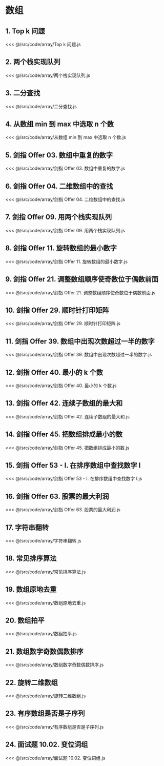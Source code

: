 # 数组

## 1. Top k 问题

<<< @/src/code/array/Top k 问题.js

## 2. 两个栈实现队列

<<< @/src/code/array/两个栈实现队列.js

## 3. 二分查找

<<< @/src/code/array/二分查找.js

## 4. 从数组 min 到 max 中选取 n 个数

<<< @/src/code/array/从数组 min 到 max 中选取 n 个数.js

## 5. 剑指 Offer 03. 数组中重复的数字

<<< @/src/code/array/剑指 Offer 03. 数组中重复的数字.js

## 6. 剑指 Offer 04. 二维数组中的查找

<<< @/src/code/array/剑指 Offer 04. 二维数组中的查找.js

## 7. 剑指 Offer 09. 用两个栈实现队列

<<< @/src/code/array/剑指 Offer 09. 用两个栈实现队列.js

## 8. 剑指 Offer 11. 旋转数组的最小数字

<<< @/src/code/array/剑指 Offer 11. 旋转数组的最小数字.js

## 9. 剑指 Offer 21. 调整数组顺序使奇数位于偶数前面

<<< @/src/code/array/剑指 Offer 21. 调整数组顺序使奇数位于偶数前面.js

## 10. 剑指 Offer 29. 顺时针打印矩阵

<<< @/src/code/array/剑指 Offer 29. 顺时针打印矩阵.js

## 11. 剑指 Offer 39. 数组中出现次数超过一半的数字

<<< @/src/code/array/剑指 Offer 39. 数组中出现次数超过一半的数字.js

## 12. 剑指 Offer 40. 最小的 k 个数

<<< @/src/code/array/剑指 Offer 40. 最小的 k 个数.js

## 13. 剑指 Offer 42. 连续子数组的最大和

<<< @/src/code/array/剑指 Offer 42. 连续子数组的最大和.js

## 14. 剑指 Offer 45. 把数组排成最小的数

<<< @/src/code/array/剑指 Offer 45. 把数组排成最小的数.js

## 15. 剑指 Offer 53 - I. 在排序数组中查找数字 I

<<< @/src/code/array/剑指 Offer 53 - I. 在排序数组中查找数字 I.js

## 16. 剑指 Offer 63. 股票的最大利润

<<< @/src/code/array/剑指 Offer 63. 股票的最大利润.js

## 17. 字符串翻转

<<< @/src/code/array/字符串翻转.js

## 18. 常见排序算法

<<< @/src/code/array/常见排序算法.js

## 19. 数组原地去重

<<< @/src/code/array/数组原地去重.js

## 20. 数组拍平

<<< @/src/code/array/数组拍平.js

## 21. 数组数字奇数偶数排序

<<< @/src/code/array/数组数字奇数偶数排序.js

## 22. 旋转二维数组

<<< @/src/code/array/旋转二维数组.js

## 23. 有序数组是否是子序列

<<< @/src/code/array/有序数组是否是子序列.js

## 24. 面试题 10.02. 变位词组

<<< @/src/code/array/面试题 10.02. 变位词组.js